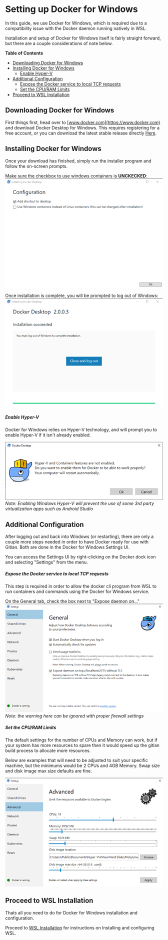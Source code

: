 Setting up Docker for Windows
==

In this guide, we use Docker for Windows, which is required due to a compatibility issue with the Docker daemon running natively in WSL.

Installation and setup of Docker for Windows itself is fairly straight forward, but there are a couple considerations of note below.

<!-- markdown-toc start -->
**Table of Contents**

- [Downloading Docker for Windows](#downloading-docker-for-windows)
- [Installing Docker for Windows](#installing-docker-for-windows)
    - [Enable Hyper-V](#enable-hyper-v)
- [Additional Configuration](#additional-configuration)
    - [Expose the Docker service to local TCP requests](#expose-the-docker-service-to-local-tcp-requests)
    - [Set the CPU/RAM Limits](#set-the-cpuram-limits)
- [Proceed to WSL Installation](#proceed-to-wsl-installation)

<!-- markdown-toc end -->

Downloading Docker for Windows
-------------------------------

First things first, head over to [www.docker.com](https://www.docker.com) and download Docker Desktop for Windows. This requires registering for a free account, or you can download the latest stable release directly [Here](https://download.docker.com/win/stable/Docker%20for%20Windows%20Installer.exe).

Installing Docker for Windows
-------------------------------

Once your download has finished, simply run the installer program and follow the on-screen prompts.

Make sure the checkbox to use windows containers is **UNCKECKED**:
![](./img/windows-docker-install-1.png)

Once installation is complete, you will be prompted to log out of Windows:
![](./img/windows-docker-install-2.png)

##### Enable Hyper-V

Docker for Windows relies on Hyper-V technology, and will prompt you to enable Hyper-V if it isn't already enabled.

![](./img/windows-docker-install-3-hyperv.png)
*Note: Enabling Windows Hyper-V will prevent the use of some 3rd party virtualization apps such as Android Studio*

Additional Configuration
-------------------------------

After logging out and back into Windows (or restarting), there are only a couple more steps needed in order to have Docker ready for use with Gitian. Both are done in the Docker for Windows Settings UI.

You can access the Settings UI by right-clicking on the Docker dock icon and selecting "Settings" from the menu.

##### Expose the Docker service to local TCP requests

This step is required in order to allow the docker cli program from WSL to run containers and commands using the Docker for Windows service.

On the General tab, check the box next to "Expose daemon on..."
![](./img/windows-docker-setup-1-general.png)
*Note: the warning here can be ignored with proper firewall settings*

##### Set the CPU/RAM Limits

The default settings for the number of CPUs and Memory can work, but if your system has more resources to spare then it would speed up the gitian build process to allocate more resources.

Below are examples that will need to be adjusted to suit your specific machine, but the minimums would be 2 CPUs and 4GB Memory. Swap size and disk image max size defaults are fine.

![](./img/windows-docker-setup-2-advanced.png)

Proceed to WSL Installation
-------------------------------

Thats all you need to do for Docker for Windows installation and configuration.

Proceed to [WSL Installation](./wsl-setup-windows.md) for instructions on Installing and configuring WSL.